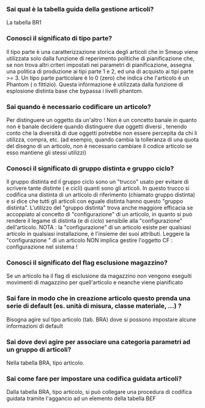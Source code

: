 ### **Sai qual è la tabella guida della gestione articoli?**

La tabella BR1
### **Conosci il significato di tipo parte?**

Il tipo parte è una caratterizzazione storica degli articoli che in Smeup viene utilizzata solo dalla funzione di reperimento politiche di pianificazione che, se non trova altri criteri impostati nei parametri di pianificazione, assegna una politica di produzione ai tipi parte 1 e 2, ed una di acquisto ai tipi parte >= 3.
Un tipo parte particolare è lo 0 (zero) che indica che l'articolo è un Phantom ( o fittizio). Questa informazione è utilizzata dalla funzione di esplosione distinta base che bypassa i livelli phantom.
### **Sai quando è necessario codificare un articolo?**

Per distinguere un oggetto da un'altro ! Non è un concetto banale in quanto non è banale decidere quando distinguere due oggetti diversi , tenendo conto che la diversità di due oggetti potrebbe non essere percepita da chi li utilizza, compra, etc. (ad esempio, quando cambia la tolleranza di una quota del disegno di un articolo, non è necessario cambiare il codice articolo se esso mantiene gli stessi utilizzi)
### **Conosci il significato di gruppo distinta e gruppo ciclo?**

Il gruppo distinta ed il gruppo ciclo sono un "trucco" usato per evitare di scrivere tante distinte ( e cicli) quanti sono gli articoli. In questo trucco si codifica una distinta di un articolo di riferimento (chiamato gruppo distinta) e si dice che tutti gli articoli con eguale distinta hanno questo "gruppo distinta". L'utilizzo del "gruppo distinta" trova anche maggiore efficacia se accoppiato al concetto di "configurazione" di un articolo, in quanto si può rendere il legame di distinta (e di ciclo) sensibile alla "configurazione" dell'articolo. NOTA :  la "configurazione" di un articolo esiste per qualsiasi articolo in qualsiasi installazione, è l'insieme dei suoi attributi. Leggere la "configurazione " di un articolo NON implica gestire l'oggetto CF :  configurazione nel sistema !
### **Conosci il significato del flag esclusione magazzino?**

Se un articolo ha il flag di esclusione da magazzino non vengono eseguiti movimenti di magazzino per quell'articolo e neanche viene pianificato
### **Sai fare in modo che in creazione articolo questo prenda una serie di default (es. unità di misura, classe materiale, ...) ?**

Bisogna agire sul tipo articolo (tab. BRA) dove si possono impostare alcune informazioni di default
### **Sai dove devi agire per associare una categoria parametri ad un gruppo di articoli?**

Nella tabella BRA, tipo articolo.
### **Sai come fare per impostare una codifica guidata articoli?**

Dalla tabella BRA, tipo articolo, si può collegare una procedura di codifica guidata tramite l'aggancio ad un elemento della tabella B£F

